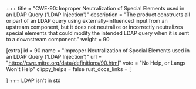 +++
title = "CWE-90: Improper Neutralization of Special Elements used in an LDAP Query ('LDAP Injection')"
description	= "The product constructs all or part of an LDAP query using externally-influenced input from an upstream component, but it does not neutralize or incorrectly neutralizes special elements that could modify the intended LDAP query when it is sent to a downstream component."
weight = 90

[extra]
id = 90
name = "Improper Neutralization of Special Elements used in an LDAP Query ('LDAP Injection')"
url = "https://cwe.mitre.org/data/definitions/90.html"
vote = "No Help, or Langs Won't Help"
clippy_helps = false
rust_docs_links = [
	
]
+++
LDAP isn't in std
